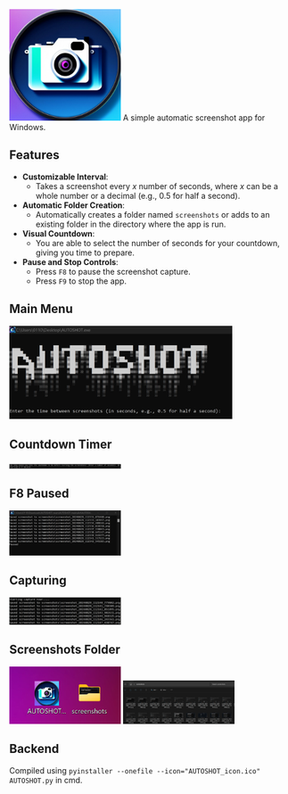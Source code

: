 <img src="https://github.com/01101010110/AUTOSHOT/blob/main/Pictures/AUTOSHOT_icon.jpg?raw=true" alt="Screenshot App Icon" width="200" />
A simple automatic screenshot app for Windows.

## Features 
- **Customizable Interval**: 
  - Takes a screenshot every *x* number of seconds, where *x* can be a whole number or a decimal (e.g., 0.5 for half a second).
- **Automatic Folder Creation**: 
  - Automatically creates a folder named `screenshots` or adds to an existing folder in the directory where the app is run.
- **Visual Countdown**: 
  - You are able to select the number of seconds for your countdown, giving you time to prepare. 
- **Pause and Stop Controls**:
  - Press `F8` to pause the screenshot capture.
  - Press `F9` to stop the app.

## Main Menu
<img src="https://github.com/01101010110/AUTOSHOT/blob/main/Pictures/AUTOSHOT_main_menu.png?raw=true" alt="AUTOSHOT Main Menu" width="400" />

## Countdown Timer
<img src="https://github.com/01101010110/AUTOSHOT/blob/main/Pictures/AUTOSHOT_countdown.png?raw=true" alt="Countdown Timer" width="200" />

## F8 Paused
<img src="https://github.com/01101010110/AUTOSHOT/blob/main/Pictures/AUTOSHOT_paused.png?raw=true" alt="Paused" width="200" />

## Capturing
<img src="https://github.com/01101010110/AUTOSHOT/blob/main/Pictures/AUTOSHOT_save_screenshots.png?raw=true" alt="Capturing" width="200" />

## Screenshots Folder
<img src="https://github.com/01101010110/AUTOSHOT/blob/main/Pictures/AUTOSHOT_folder.png?raw=true" alt="Capturing" width="200" />
<img src="https://github.com/01101010110/AUTOSHOT/blob/main/Pictures/AUTOSHOT_screenshots.png?raw=true" alt="Capturing" width="200" />

## Backend
Compiled using `pyinstaller --onefile --icon="AUTOSHOT_icon.ico" AUTOSHOT.py` in cmd.
